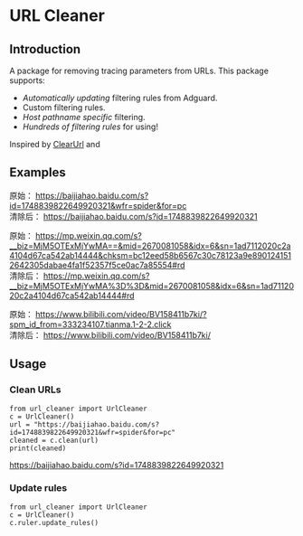 # URL Cleaner

## Introduction

A package for removing tracing parameters from URLs. This package supports:
- *Automatically updating* filtering rules from Adguard.
- Custom filtering rules.
- *Host pathname specific* filtering.
- *Hundreds of filtering rules* for using!

Inspired by [ClearUrl](https://github.com/ttttmr/ClearUrl) and 

## Examples

原始： https://baijiahao.baidu.com/s?id=1748839822649920321&wfr=spider&for=pc  
清除后： https://baijiahao.baidu.com/s?id=1748839822649920321

原始： https://mp.weixin.qq.com/s?__biz=MjM5OTExMjYwMA==&mid=2670081058&idx=6&sn=1ad7112020c2a4104d67ca542ab14444&chksm=bc12eed58b6567c30c78123a9e8901241512642305dabae4fa1f52357f5ce0ac7a85554#rd  
清除后： https://mp.weixin.qq.com/s?__biz=MjM5OTExMjYwMA%3D%3D&mid=2670081058&idx=6&sn=1ad7112020c2a4104d67ca542ab14444#rd

原始： https://www.bilibili.com/video/BV158411b7ki/?spm_id_from=333234107.tianma.1-2-2.click  
清除后： https://www.bilibili.com/video/BV158411b7ki/

## Usage

### Clean URLs

```python3
from url_cleaner import UrlCleaner
c = UrlCleaner()
url = "https://baijiahao.baidu.com/s?id=1748839822649920321&wfr=spider&for=pc"
cleaned = c.clean(url)
print(cleaned)
```

https://baijiahao.baidu.com/s?id=1748839822649920321

### Update rules

```python3
from url_cleaner import UrlCleaner
c = UrlCleaner()
c.ruler.update_rules()
```
